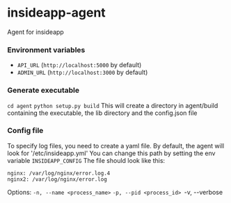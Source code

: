 # insideapp-agent
Agent for insideapp

### Environment variables
* `API_URL` (`http://localhost:5000` by default)
* `ADMIN_URL` (`http://localhost:3000` by default)

### Generate executable
`cd agent`
`python setup.py build`
This will create a directory in agent/build containing the executable, the lib directory and the config.json file

### Config file
To specify log files, you need to create a yaml file.
By default, the agent will look for '/etc/insideapp.yml'
You can change this path by setting the env variable `INSIDEAPP_CONFIG`
The file should look like this:

```
nginx: /var/log/nginx/error.log.4
nginx2: /var/log/nginx/error.log
```

Options:
`-n, --name <process_name>`
`-p, --pid <process_id>
`-v, --verbose
